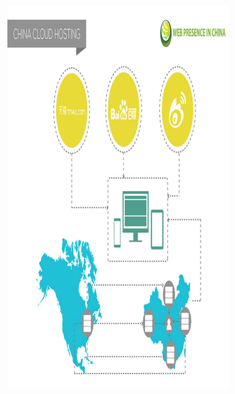 <a class="imgpopup" href="china_cloud_hosting2.jpg"><img src="china_cloud_hosting2.jpg" width="1200" height="871"></a>